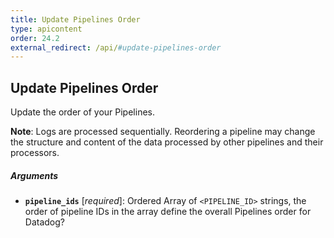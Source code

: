 ```yaml
---
title: Update Pipelines Order
type: apicontent
order: 24.2
external_redirect: /api/#update-pipelines-order
---
```


## Update Pipelines Order

Update the order of your Pipelines.

**Note**: Logs are processed sequentially. Reordering a pipeline may change the structure and content of the data processed by other pipelines and their processors.

##### Arguments

* **`pipeline_ids`** [*required*]:
    Ordered Array of `<PIPELINE_ID>` strings, the order of pipeline IDs in the array define the overall Pipelines order for Datadog?
